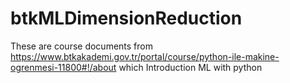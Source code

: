 # btkMLDimensionReduction
These are course documents from https://www.btkakademi.gov.tr/portal/course/python-ile-makine-ogrenmesi-11800#!/about which Introduction ML with python
